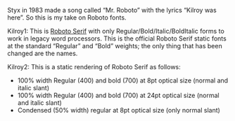 Styx in 1983 made a song called “Mr. Roboto” with the lyrics “Kilroy was
here”. So this is my take on Roboto fonts.

Kilroy1: This is [Roboto Serif](https://fonts.google.com/specimen/Roboto+Serif) with only Regular/Bold/Italic/BoldItalic forms
to work in legacy word processors. This is the official Roboto Serif static
fonts at the standard “Regular” and “Bold” weights; the only thing that
has been changed are the names.

Kilroy2: This is a static rendering of Roboto Serif as follows:

* 100% width Regular (400) and bold (700) at 8pt optical size (normal and 
  italic slant)
* 100% width Regular (400) and bold (700) at 24pt optical size (normal and 
  italic slant)
* Condensed (50% width) regular at 8pt optical size (only normal slant)

